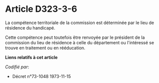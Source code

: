# Article D323-3-6

La compétence territoriale de la commission est déterminée par le lieu de résidence du handicapé.

Cette compétence peut toutefois être renvoyée par le président de la commission du lieu de résidence à celle du département
ou l'intéressé se trouve en traitement ou en rééducation.

**Liens relatifs à cet article**

_Codifié par_:

  - Décret n°73-1048 1973-11-15
